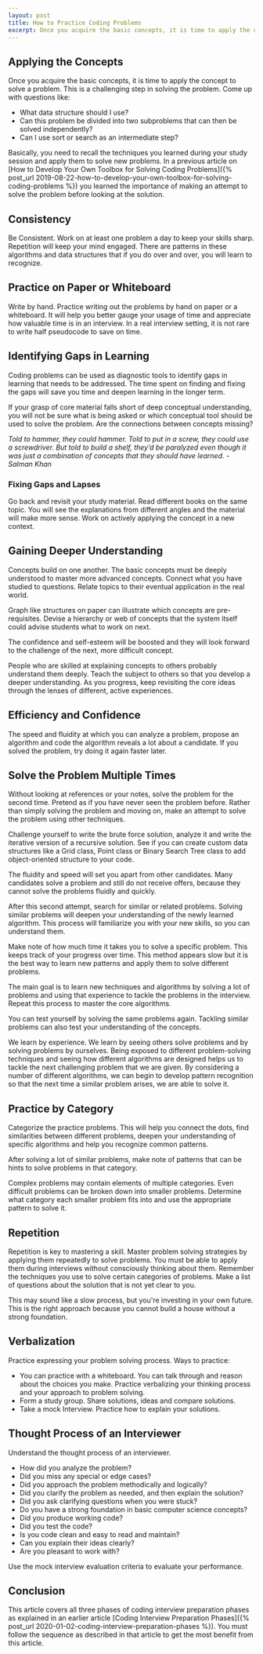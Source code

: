 ```yaml
---
layout: post
title: How to Practice Coding Problems
excerpt: Once you acquire the basic concepts, it is time to apply the concept to solve a problem. This is a challenging step in solving the problem. You will see the right way to go about tacking coding interview problems.
---
```


## Applying the Concepts

Once you acquire the basic concepts, it is time to apply the concept to solve a problem. This is a challenging step in solving the problem. Come up with questions like:

- What data structure should I use?
- Can this problem be divided into two subproblems that can then be solved independently?
- Can I use sort or search as an intermediate step?

Basically, you need to recall the techniques you learned during your study session and apply them to solve new problems. In a previous article on [How to Develop Your Own Toolbox for Solving Coding Problems]({% post_url 2019-08-22-how-to-develop-your-own-toolbox-for-solving-coding-problems %}) you learned the importance of making an attempt to solve the problem before looking at the solution.

## Consistency

Be Consistent. Work on at least one problem a day to keep your skills sharp. Repetition will keep your mind engaged.  There are patterns in these algorithms and data structures that if you do over and over, you will learn to recognize.

## Practice on Paper or Whiteboard

Write by hand. Practice writing out the problems by hand on paper or a whiteboard. It will help you better gauge your usage of time and appreciate how valuable time is in an interview.  In a real interview setting, it is not rare to write half pseudocode to save on time.

## Identifying Gaps in Learning

Coding problems can be used as diag­nostic tools to identify gaps in learning that needs to be addressed. The time spent on finding and fixing the gaps will save you time and deepen learning in the longer term.

If your grasp of core material falls short of deep conceptual understanding, you will not be sure what is being asked or which conceptual tool should be used to solve the problem. Are the connections between concepts missing?

   _Told to hammer, they could hammer. Told to put in a screw, they could use a screwdriver. But told to build a shelf, they’d be paralyzed even though it was just a combina­tion of concepts that they should have learned. - Salman Khan_
                                      
### Fixing Gaps and Lapses

Go back and revisit your study material. Read different books on the same topic. You will see the explanations from different angles and the material will make more sense. Work on actively applying the concept in a new context.

## Gaining Deeper Understanding

Concepts build on one another. The basic concepts must be deeply understood to master more advanced concepts. Connect what you have studied to questions. Relate topics to their eventual appli­cation in the real world.
 
Graph­ like structures on paper can illustrate which concepts are pre­-requisites. Devise a hierarchy or web of concepts that the system itself could advise students what to work on next.

The confi­dence and self-esteem will be boosted and they will look forward to the challenge of the next, more difficult concept.

People who are skilled at explaining concepts to others probably understand them deeply. Teach the subject to others so that you develop a deeper understanding. As you progress, keep revisiting the core ideas through the lenses of different, active experiences.
	 
## Efficiency and Confidence

The speed and fluidity at which you can analyze a problem, propose an algorithm and code the algorithm reveals a lot about a candidate.  If you solved the problem, try doing it again faster later.

## Solve the Problem Multiple Times

Without looking at references or your notes, solve the problem for the second time. Pretend as if you have never seen the problem before. Rather than simply solving the problem and moving on, make an attempt to solve the problem using other techniques.  

Challenge yourself to write the brute force solution, analyze it and write the iterative version of a recursive solution. See if you can create custom data structures like a Grid class, Point class or Binary Search Tree class to add object-oriented structure to your code.  

The fluidity and speed will set you apart from other candidates. Many candidates solve a problem and still do not receive offers, because they cannot solve the problems fluidly and quickly.

After this second attempt, search for similar or related problems. Solving similar problems will deepen your understanding of the newly learned algorithm. This process will familiarize you with your new skills, so you can understand them. 

Make note of how much time it takes you to solve a specific problem. This keeps track of your progress over time. This method appears slow but it is the best way to learn new patterns and apply them to solve different problems.

The main goal is to learn new techniques and algorithms by solving a lot of problems and using that experience to tackle the problems in the interview. Repeat this process to master the core algorithms.

You can test yourself by solving the same problems again. Tackling similar problems can also test your understanding of the concepts.

We learn by experience. We learn by seeing others solve problems and by solving problems by ourselves. Being exposed to different problem-solving techniques and seeing how different algorithms are designed helps us to tackle the next challenging problem that we are given. By considering a number of different algorithms, we can begin to develop pattern recognition so that the next time a similar problem arises, we are able to solve it.

## Practice by Category

Categorize the practice problems. This will help you connect the dots, find similarities between different problems, deepen your understanding of specific algorithms and help you recognize common patterns.

After solving a lot of similar problems, make note of patterns that can be hints to solve problems in that category.

Complex problems may contain elements of multiple categories. Even difficult problems can be broken down into smaller problems. Determine what category each smaller problem fits into and use the appropriate pattern to solve it.

## Repetition

Repetition is key to mastering a skill. Master problem solving strategies by applying them repeatedly to solve problems. You must be able to apply them during interviews without consciously thinking about them. Remember the techniques you use to solve certain categories of problems. Make a list of questions about the solution that is not yet clear to you.

This may sound like a slow process, but you're investing in your own future. This is the right approach because you cannot build a house without a strong foundation.

## Verbalization

Practice expressing your problem solving process. Ways to practice:

- You can practice with a whiteboard. You can talk through and reason about the choices you make. Practice verbalizing your thinking process and your approach to problem solving.
- Form a study group. Share solutions, ideas and compare solutions.
- Take a mock Interview. Practice how to explain your solutions. 

## Thought Process of an Interviewer

Understand the thought process of an interviewer. 

- How did you analyze the problem?
- Did you miss any special or edge cases?
- Did you approach the problem methodically and logically?
- Did you clarify the problem as needed, and then explain the solution?
- Did you ask clarifying questions when you were stuck?
- Do you have a strong foundation in basic computer science concepts?
- Did you produce working code? 
- Did you test the code?
- Is you code clean and easy to read and maintain?
- Can you explain their ideas clearly?
- Are you pleasant to work with?

Use the mock interview evaluation criteria to evaluate your performance.

## Conclusion

This article covers all three phases of coding interview preparation phases as explained in an earlier article [Coding Interview Preparation Phases]({% post_url 2020-01-02-coding-interview-preparation-phases %}). You must follow the sequence as described in that article to get the most benefit from this article.
